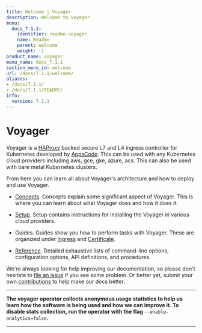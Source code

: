 ```yaml
---
title: Welcome | Voyager
description: Welcome to Voyager
menu:
  docs_7.1.1:
    identifier: readme-voyager
    name: Readme
    parent: welcome
    weight: -1
product_name: voyager
menu_name: docs_7.1.1
section_menu_id: welcome
url: /docs/7.1.1/welcome/
aliases:
- /docs/7.1.1/
- /docs/7.1.1/README/
info:
  version: 7.1.1
---
```


# Voyager

Voyager is a [HAProxy](http://www.haproxy.org/) backed secure L7 and L4 ingress controller for Kubernetes developed by [AppsCode](https://appscode.com). This can be used with any Kubernetes cloud providers including aws, gce, gke, azure, acs. This can also be used with bare metal Kubernetes clusters.

From here you can learn all about Voyager's architecture and how to deploy and use Voyager.

- [Concepts](/docs/7.1.1/concepts/). Concepts explain some significant aspect of Voyager. This
is where you can learn about what Voyager does and how it does it.

- [Setup](/docs/7.1.1/setup/). Setup contains instructions for installing
  the Voyager in various cloud providers.

- Guides. Guides show you how to perform tasks with Voyager. These are organized under [Ingress](/docs/7.1.1/guides/ingress) and [Certificate](/docs/7.1.1/guides/certificate).

- [Reference](/docs/7.1.1/reference/). Detailed exhaustive lists of
command-line options, configuration options, API definitions, and procedures.

We're always looking for help improving our documentation, so please don't hesitate to
[file an issue](https://github.com/appscode/voyager/issues/new) if you see some problem.
Or better yet, submit your own [contributions](/docs/7.1.1/CONTRIBUTING) to help
make our docs better.

---

**The voyager operator collects anonymous usage statistics to help us learn how the software is being used and how we can improve it.
To disable stats collection, run the operator with the flag** `--enable-analytics=false`.

---
